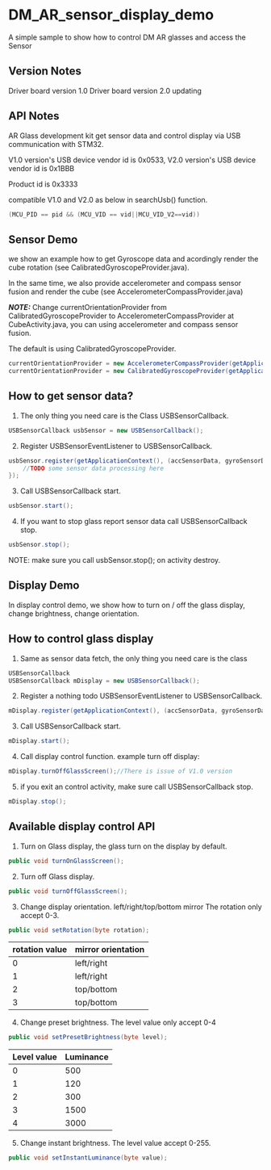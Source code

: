 # DM_AR_sensor_display_demo
A simple sample to show how to control DM AR glasses and access the Sensor


## Version Notes
Driver board version 1.0
Driver board version 2.0 updating

## API Notes
AR Glass development kit get sensor data and control display via USB communication with STM32.

V1.0 version's USB device vendor id is 0x0533,
V2.0 version's USB device vendor id is 0x1BBB

Product id is 0x3333

compatible V1.0 and V2.0 as below in searchUsb() function.

```java
(MCU_PID == pid && (MCU_VID == vid||MCU_VID_V2==vid))
```

## Sensor Demo
we show an example how to get Gyroscope data and acordingly render the cube rotation (see CalibratedGyroscopeProvider.java).

In the same time, we also provide accelerometer and compass sensor fusion and render the cube (see AccelerometerCompassProvider.java)

***NOTE:***
Change currentOrientationProvider from CalibratedGyroscopeProvider to AccelerometerCompassProvider at CubeActivity.java, you can using accelerometer and compass sensor fusion.

The default is using CalibratedGyroscopeProvider.

```java
currentOrientationProvider = new AccelerometerCompassProvider(getApplicationContext(), mGlassSensor);
currentOrientationProvider = new CalibratedGyroscopeProvider(getApplicationContext(), mGlassSensor);
```
## How to get sensor data?

1.	The only thing you need care is the Class USBSensorCallback.

```java
USBSensorCallback usbSensor = new USBSensorCallback();
```

2.	Register USBSensorEventListener to USBSensorCallback.
```java
usbSensor.register(getApplicationContext(), (accSensorData, gyroSensorData, magSensorData) -> {
    //TODO some sensor data processing here
});
```

3.	Call USBSensorCallback start.
```java
usbSensor.start();
```
4.	If you want to stop glass report sensor data call USBSensorCallback stop.
```java
usbSensor.stop();
```
NOTE: make sure you call usbSensor.stop(); on activity destroy.


## Display Demo
In display control demo, we show how to turn on / off the glass display, change brightness, change orientation.

## How to control glass display
1.	Same as sensor data fetch, the only thing you need care is the class
```java
USBSensorCallback
USBSensorCallback mDisplay = new USBSensorCallback();
```
2.	Register a nothing todo USBSensorEventListener to USBSensorCallback.
```java
mDisplay.register(getApplicationContext(), (accSensorData, gyroSensorData, magSensorData) -> {});
```
3.	Call USBSensorCallback start.
```java
mDisplay.start();
```
4.	Call display control function. example turn off display:
```java
mDisplay.turnOffGlassScreen();//There is issue of V1.0 version
```
5.	if you exit an control activity, make sure call USBSensorCallback stop.
```java
mDisplay.stop();
```

## Available display control API
1.	Turn on Glass display, the glass turn on the display by default.
```java
public void turnOnGlassScreen();
```
2.	Turn off Glass display.
```java
public void turnOffGlassScreen();
```
3.	Change display orientation. left/right/top/bottom mirror The rotation only accept 0-3.
```java
public void setRotation(byte rotation);
```

|rotation value|mirror orientation|
|-|--
|0|left/right|
|1|left/right|
|2|top/bottom|
|3|top/bottom|

4.	Change preset brightness. The level value only accept 0-4
```java
public void setPresetBrightness(byte level);
```
|Level value | Luminance|
|--| --
|0|500|
1|120
2|300
3|1500
4|3000

5.	Change instant brightness. The level value accept 0-255.
```java
public void setInstantLuminance(byte value);
```
